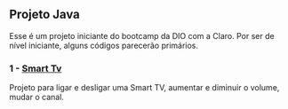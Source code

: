 ## Projeto Java

Esse é um projeto iniciante do bootcamp da DIO com a Claro.
Por ser de nível iniciante, alguns códigos parecerão primários.

### 1 - [Smart Tv](https://github.com/Keilalin/smartTv/tree/main/src)
Projeto para ligar e desligar uma Smart TV, aumentar e diminuir o volume, mudar o canal.

